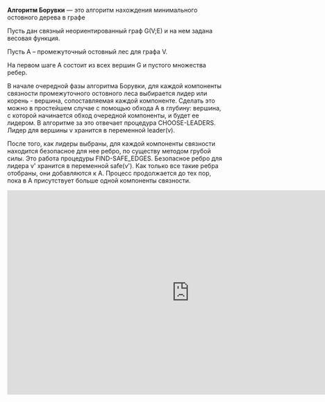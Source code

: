 **Алгоритм Борувки**  — это алгоритм нахождения минимального остовного дерева в графе

Пусть дан связный неориентированный граф G(V;E) и на нем задана весовая функция.

Пусть A – промежуточный остовный лес для графа V.

На первом шаге A состоит из всех вершин G и пустого множества ребер.

В начале очередной фазы алгоритма Борувки, для каждой компоненты связности промежуточного остовного леса выбирается лидер или корень - вершина, сопоставляемая каждой компоненте. Сделать это можно в простейшем случае с помощью обхода A в глубину: вершина, с которой начинается обход очередной компоненты, и будет ее лидером. В алгоритме за это отвечает процедура CHOOSE-LEADERS. Лидер для вершины v хранится в переменной leader(v).

После того, как лидеры выбраны, для каждой компоненты связности находится безопасное для нее ребро, по существу методом грубой силы. Это работа процедуры FIND-SAFE_EDGES. Безопасное ребро для лидера v' хранится в переменной safe(v'). Как только все такие ребра отобраны, они добавляются к A. Процесс продолжается до тех пор, пока в A присутствует больше одной компоненты связности.

<iframe width="838" height="471" src="https://www.youtube.com/embed/v-lxLl-D5gM" title="Алгоритм Борувки: поиск остовного дерева." frameborder="0" allow="accelerometer; autoplay; clipboard-write; encrypted-media; gyroscope; picture-in-picture; web-share" allowfullscreen></iframe>
